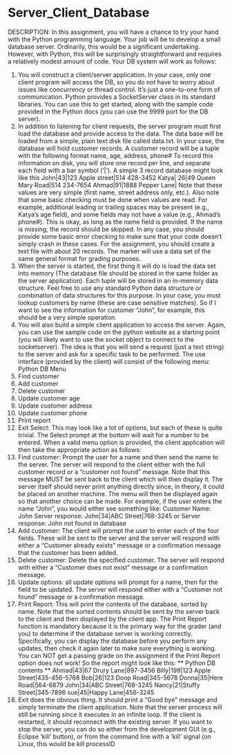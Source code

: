 # Server_Client_Database

DESCRIPTION: In this assignment, you will have a chance to try your 
hand with the Python programming language. Your job will be to develop a small database server. 
Ordinarily, this would be a significant undertaking. However, with Python, this will be surprisingly 
straightforward and requires a relatively modest amount of code. Your DB system will work as 
follows:
1. You will construct a client/server application. In your case, only one client program will 
access the DB, so you do not have to worry about issues like concurrency or thread control. 
It’s just a one-to-one form of communication. Python provides a SocketServer class in its 
standard libraries. You can use this to get started, along with the sample code provided in 
the Python docs (you can use the 9999 port for the DB server).
2. In addition to listening for client requests, the server program must first load the database 
and provide access to the data. The data base will be loaded from a simple, plain text disk 
file called data.txt. In your case, the database will hold customer records. A customer 
record will be a tuple with the following format
name, age, address, phone#
To record this information on disk, you will store one record per line, and separate each 
field with a bar symbol (‘|’). A simple 3 record database might look like this
John|43|123 Apple street|514 428-3452
Katya| 26|49 Queen Mary Road|514 234-7654
Ahmad|91|1888 Pepper Lane|
Note that these values are very simple (first name, street address only, etc.). Also note that 
some basic checking must be done when values are read. For example, additional leading or 
trailing spaces may be present (e.g., Katya’s age field), and some fields may not have a value 
(e.g., Ahmad’s phone#). This is okay, as long as the name field is provided. If the name is 
missing, the record should be skipped. In any case, you should provide some basic error 
checking to make sure that your code doesn’t simply crash in these cases.
For the assignment, you should create a text file with about 20 records. The marker will use 
a data set of the same general format for grading purposes.
3. When the server is started, the first thing it will do is load the data set into memory (The 
database file should be stored in the same folder as the server application). Each tuple will 
be stored in an in-memory data structure. Feel free to use any standard Python data 
structure or combination of data structures for this purpose. In your case, you must lookup 
customers by name (these are case sensitive matches). So if I want to see the information 
for customer “John”, for example, this should be a very simple operation.
4. You will also build a simple client application to access the server. Again, you can use the 
sample code on the python website as a starting point (you will likely want to use the 
socket object to connect to the socketserver). The idea is that you will send a request 
(just a text string) to the server and ask for a specific task to be performed. 
The use interface (provided by the client) will consist of the following menu: 
Python DB Menu
1. Find customer
2. Add customer
3. Delete customer
4. Update customer age
5. Update customer address
6. Update customer phone
7. Print report
8. Exit
Select: 
This may look like a lot of options, but each of these is quite trivial. The Select prompt at 
the bottom will wait for a number to be entered. When a valid menu option is provided, the 
client application will then take the appropriate action as follows:
1. Find customer: Prompt the user for a name and then send the name to the server. The 
server will respond to the client either with the full customer record or a “customer not 
found” message. Note that this message MUST be sent back to the client which will then 
display it. The server itself should never print anything directly since, in theory, it could 
be placed on another machine. The menu will then be displayed again so that another 
choice can be made.
For example, if the user enters the name “John”, you would either see something like:
Customer Name: John
Server response: John|34|ABC Street|768-3245
or
Server response: John not found in database
2. Add customer: The client will prompt the user to enter each of the four fields. These will 
be sent to the server and the server will respond with either a “Customer already exists” 
message or a confirmation message that the customer has been added.
3. Delete customer: Delete the specified customer. The server will respond with either a 
“Customer does not exist” message or a confirmation message.
4. Update options: all update options will prompt for a name, then for the field to be 
updated. The server will respond either with a “Customer not found” message or a 
confirmation message. 
5. Print Report: This will print the contents of the database, sorted by name. Note that the 
sorted contents should be sent by the server back to the client and then displayed by the 
client app. The Print Report function is mandatory because it is the primary way for the 
grader (and you) to determine if the database server is working correctly. Specifically, 
you can display the database before you perform any updates, then check it again later 
to make sure everything is working. You can NOT get a passing grade on the assignment 
if the Print Report option does not work!
So the report might look like this:
** Python DB contents **
Ahmad|43|67 Drury Lane|897-3456
Billy|199|123 Apple Street|435-456-5768
Bob|26|123 Doop Road|345-5678
Donna|35|Here Road|564-6879
John|34|ABC Street|768-3245
Nancy|21|Stuffy Street|345-7896
sue|45|Happy Lane|456-3245
6. Exit does the obvious thing. It should print a “Good bye” message and simply terminate 
the client application. Note that the server process will still be running since it executes 
in an infinite loop. If the client is restarted, it should reconnect with the existing server. 
If you want to stop the server, you can do so either from the development GUI (e.g., 
Eclipse ‘kill’ button), or from the command line with a ‘kill’ signal (on Linux, this would 
be kill processID 

